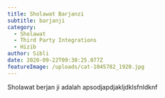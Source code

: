 ```yaml
---
title: Sholawat Barjanzi
subtitle: barjanji
category:
  - Sholawat
  - Third Party Integrations
  - Hizib
author: Sibli
date: 2020-09-22T09:30:25.077Z
featureImage: /uploads/cat-1045782_1920.jpg
---
```

Sholawat berjan ji adalah apsodjapdjakljdklsfnldknf